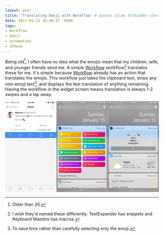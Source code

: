 ```yaml
---
layout: post
title: 'Translating Emoji with Workflow' # quotes allow forbidden characters
date: 2017-01-15 16:49:47 -0500
tags:
- Workflow
- Emoji
- automation
- iPhone
---
```


Being old[^20170115160457], I often have no idea what the emojis mean that my children, wife, and younger friends send me. A simple [Workflow](https://itunes.apple.com/us/app/workflow-powerful-automation/id915249334?mt=8&uo=4&at=11l4RT) workflow[^20170115160636] translates these for me. It's simple because [Workflow](https://itunes.apple.com/us/app/workflow-powerful-automation/id915249334?mt=8&uo=4&at=11l4RT) already has an action that translates the emojis. This workflow just takes the clipboard text, strips any non-emoji text[^20170115161100], and displays the text translation of anything remaining. Having the workflow in the widget screen means translation is always 1-2 swipes and a tap away. 

[![](/images/TranslatingEmojiwithWorkflow.png)](/images/TranslatingEmojiwithWorkflow.png)

[^20170115160457]: Older than 26.

[^20170115160636]: I wish they'd named these differently. TextExpander has snippets and Keyboard Maestro has macros. 

[^20170115161100]: To save time rather than carefully selecting only the emoji. 